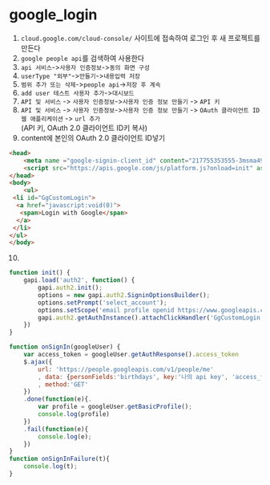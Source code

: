 # google_login

1. ```cloud.google.com/cloud-console/``` 사이트에 접속하여 로그인 후 새 프로젝트를 만든다
2. ```google people api```를 검색하여 사용한다
3. ```api 서비스```->```사용자 인증정보```->```동의 화면 구성```
4. ```userType "외부"```->```만들기```->```내용입력 저장```
5. ```범위 추가 또는 삭제```->```people api```->```저장 후 계속```
6. ```add user 테스트 사용자 추가```->```대시보드```
7. ```API 및 서비스``` -> ```사용자 인증정보```->```사용자 인증 정보 만들기``` -> ```API 키```
8. ```API 및 서비스``` -> ```사용자 인증정보```->```사용자 인증 정보 만들기``` -> ```OAuth 클라이언트 ID 웹 애플리케이션``` -> ```url 추가```  
(API 키, OAuth 2.0 클라이언트 ID키 복사)
9. content에 본인의 OAuth 2.0 클라이언트 ID넣기
```html
<head>
    <meta name ="google-signin-client_id" content="217755353555-3msma49ckq4fa47k0tg5tkshatcdh8c9.apps.googleusercontent.com">
    <script src="https://apis.google.com/js/platform.js?onload=init" async defer></script>
</head>
<body>
    <ul>
 <li id="GgCustomLogin">
  <a href="javascript:void(0)">
   <span>Login with Google</span>
  </a>
 </li>
</ul>
</body>
```
10. 
```js
function init() {
	gapi.load('auth2', function() {
		gapi.auth2.init();
		options = new gapi.auth2.SigninOptionsBuilder();
		options.setPrompt('select_account');
		options.setScope('email profile openid https://www.googleapis.com/auth/user.birthday.read');
		gapi.auth2.getAuthInstance().attachClickHandler('GgCustomLogin', options, onSignIn, onSignInFailure);
	})
}

function onSignIn(googleUser) {
	var access_token = googleUser.getAuthResponse().access_token
	$.ajax({
		url: 'https://people.googleapis.com/v1/people/me'
		, data: {personFields:'birthdays', key:'나의 api key', 'access_token': access_token}
		, method:'GET'
	})
	.done(function(e){.
		var profile = googleUser.getBasicProfile();
		console.log(profile)
	})
	.fail(function(e){
		console.log(e);
	})
}
function onSignInFailure(t){		
	console.log(t);
}
```